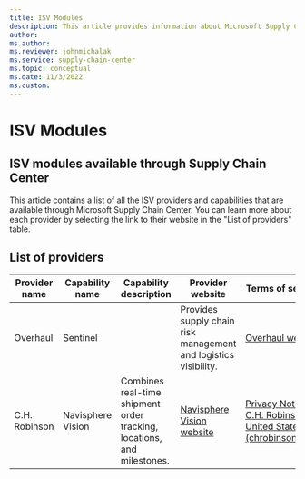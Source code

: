 ```yaml
---
title: ISV Modules
description: This article provides information about Microsoft Supply Chain Center's ISV modules.
author: 
ms.author: 
ms.reviewer: johnmichalak
ms.service: supply-chain-center
ms.topic: conceptual
ms.date: 11/3/2022
ms.custom:
---
```


# ISV Modules

## ISV modules available through Supply Chain Center

This article contains a list of all the ISV providers and capabilities that are available through Microsoft Supply Chain Center. You can learn more about each provider by selecting the link to their website in the "List of providers" table.

## List of providers

| **Provider name** | **Capability name** | **Capability description** | **Provider website** | **Terms of service** | **Obtain a license** |
| ------------------|---------------------|----------------------------|----------------------|----------------------|----------------------|
| Overhaul | Sentinel | | Provides supply chain risk management and logistics visibility. | [Overhaul website](https://over-haul.com/) | [Terms and Conditions - Overhaul (over-haul.com)](https://over-haul.com/terms-and-conditions/) | [Contact Overhaul to obtain a license](https://over-haul.com/overhaul-microsoft-supply-chain-center/) |
| C.H. Robinson | Navisphere Vision | Combines real-time shipment order tracking, locations, and milestones. | [Navisphere Vision website](https://www.chrobinson.com/en-us/technology/shipper-technology/navisphere/navisphere-vision/) | [Privacy Notice — C.H. Robinson — United States (chrobinson.com)](https://www.chrobinson.com/en-us/privacy-notice/) | [Contact C.H. Robinson to obtain a license](https://www.chrobinson.com/en-in/technology/shipper-technology/navisphere/) |
